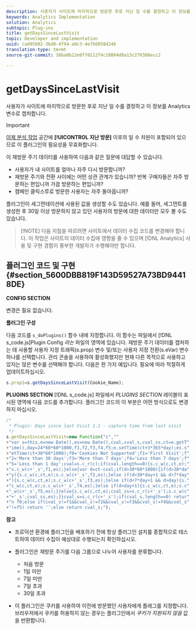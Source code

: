 ```yaml
---
description: 사용자가 사이트에 마지막으로 방문한 후로 지난 일 수를 결정하고 이 정보를 Analytics 변수로 캡처합니다.
keywords: Analytics Implementation
solution: Analytics
subtopic: Plug-ins
title: getDaysSinceLastVisit
topic: Developer and implementation
uuid: cad95882-3bd0-4f94-a0c3-4e7b6058d246
translation-type: tm+mt
source-git-commit: 16ba0b12e0f70112f4c10804d0a13c278388ecc2

---
```



# getDaysSinceLastVisit

사용자가 사이트에 마지막으로 방문한 후로 지난 일 수를 결정하고 이 정보를 Analytics 변수로 캡처합니다.

>[!IMPORTANT]
>
>[이제 분석 작업](https://marketing.adobe.com/resources/help/en_US/analytics/analysis-workspace/) 공간에 **[!UICONTROL 지난 방문]** 이후의 일 수 차원이 포함되어 있으므로 이 플러그인의 필요성을 무효화합니다.

이 재방문 주기 데이터를 사용하여 다음과 같은 질문에 대답할 수 있습니다.

* 사용자가 내 사이트를 얼마나 자주 다시 방문합니까?
* 재방문 주기와 전환 사이에는 어떤 상관 관계가 있습니까? 반복 구매자들은 자주 방문하는 편입니까 가끔 방문하는 편입니까?
* 캠페인 클릭스루로 방문한 사용자는 자주 돌아옵니까?

플러그인이 세그먼테이션에 사용된 값을 생성할 수도 있습니다. 예를 들어, 세그먼트를 생성한 후 30일 이상 방문하지 않고 있던 사용자의 방문에 대한 데이터만 모두 볼 수도 있습니다.

> [!NOTE] 다음 지침을 따르려면 사이트에서 데이터 수집 코드를 변경해야 합니다. 이 작업은 사이트의 데이터 수집에 영향을 줄 수 있으며 [!DNL Analytics] 사용 및 구현 경험이 풍부한 개발자가 수행해야만 합니다.

## 플러그인 코드 및 구현 {#section_5600DBB819F143D59527A73BD94418DE}

**CONFIG SECTION**

변경은 필요 없습니다.

**플러그인 구성**

다음 코드를 `s_doPlugins()` 함수 내에 지정합니다. 이 함수는 파일에서 [!DNL s_code.js]Plugin Config *라는* 파일의 영역에 있습니다. 재방문 주기 데이터를 캡처하는 데 사용할 사용자 지정 트래픽(s.prop) 변수 및/또는 사용자 지정 전환(s.eVar) 변수 하나를 선택합니다. 관리 콘솔을 사용하여 활성화했지만 현재 다른 목적으로 사용하고 있지는 않은 변수를 선택해야 합니다. 다음은 한 가지 예입니다. 필요에 따라 적절하게 업데이트하십시오.

```js
s.prop1=s.getDaysSinceLastVisit(Cookie_Name);
```

**PLUGINS SECTION**
[!DNL s_code.js] 파일에서 *PLUGINS SECTION* 레이블이 표시된 영역에 다음 코드를 추가합니다. 플러그인 코드의 이 부분은 어떤 방식으로도 변경하지 마십시오.

```js
/* 
 * Plugin: Days since last Visit 1.1 - capture time from last visit 
 */ 
s.getDaysSinceLastVisit=new Function("c","" 
+"var s=this,e=new Date(),es=new Date(),cval,cval_s,cval_ss,ct=e.getT" 
+"ime(),day=24*60*60*1000,f1,f2,f3,f4,f5;e.setTime(ct+3*365*day);es.s" 
+"etTime(ct+30*60*1000);f0='Cookies Not Supported';f1='First Visit';f" 
+"2='More than 30 days';f3='More than 7 days';f4='Less than 7 days';f" 
+"5='Less than 1 day';cval=s.c_r(c);if(cval.length==0){s.c_w(c,ct,e);" 
+"s.c_w(c+'_s',f1,es);}else{var d=ct-cval;if(d>30*60*1000){if(d>30*da" 
+"y){s.c_w(c,ct,e);s.c_w(c+'_s',f2,es);}else if(d<30*day+1 && d>7*day" 
+"){s.c_w(c,ct,e);s.c_w(c+'_s',f3,es);}else if(d<7*day+1 && d>day){s." 
+"c_w(c,ct,e);s.c_w(c+'_s',f4,es);}else if(d<day+1){s.c_w(c,ct,e);s.c" 
+"_w(c+'_s',f5,es);}}else{s.c_w(c,ct,e);cval_ss=s.c_r(c+'_s');s.c_w(c" 
+"+'_s',cval_ss,es);}}cval_s=s.c_r(c+'_s');if(cval_s.length==0) retur" 
+"n f0;else if(cval_s!=f1&&cval_s!=f2&&cval_s!=f3&&cval_s!=f4&&cval_s" 
+"!=f5) return '';else return cval_s;");
```

**참고**

* 프로덕션 환경에 플러그인을 배포하기 전에 항상 플러그인 설치를 종합적으로 테스트하여 데이터 수집이 예상대로 수행되는지 확인하십시오.
* 플러그인은 재방문 주기를 다음 그룹으로 나누어 사용자를 분류합니다.

   * 처음 방문
   * 1일 미만
   * 7일 미만
   * 7일 초과
   * 30일 초과

* 이 플러그인은 쿠키를 사용하여 이전에 방문했던 사용자에게 플래그를 지정합니다. 브라우저에서 쿠키를 허용하지 않는 경우는 플러그인에서 *쿠키가 지원되지 않음* 값을 반환합니다.

